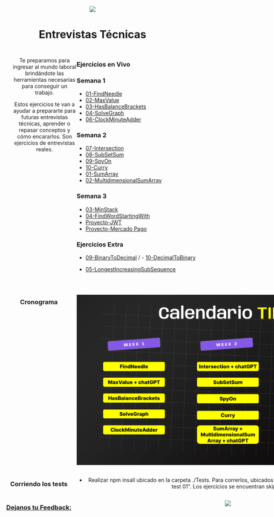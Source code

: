 <p align='center'>
        <img src='https://static.wixstatic.com/media/85087f_0d84cbeaeb824fca8f7ff18d7c9eaafd~mv2.png/v1/fill/w_160,h_30,al_c,q_85,usm_0.66_1.00_0.01/Logo_completo_Color_1PNG.webp' </img>
</p>

<h1 align='center'>Entrevistas Técnicas</h1>

<div align='center' style="display:grid ;justify-content: space-evenly; grid-template-columns: 200px 800px ; padding:10px">
    <div style="margin-left:30px">
        <p>Te preparamos para ingresar al mundo laboral brindándote las herramientas necesarias para conseguir un trabajo.</p>
        <p>Estos ejercicios te van a ayudar a prepararte para futuras entrevistas técnicas, aprender o repasar conceptos y cómo encararlos. Son ejercicios de entrevistas reales.</p>
    </div>
    <div align='left' style= "border-right: 1px solid currentColor;">
        <h3>Ejercicios en Vivo</h3>

### Semana 1

- [01-FindNeedle](/Ejercicios/01-FindNeedle/)
- [02-MaxValue](/Ejercicios/03-MaxValue/)
- [03-HasBalanceBrackets](/Ejercicios/06-HasBalancedBrackets/)
- [04-SolveGraph](/Ejercicios/07-SolveGraph/)
- [06-ClockMinuteAdder](/Ejercicios/11-ClockMinuteAdder/)

### Semana 2
- [07-Intersection](/Ejercicios/12-Intersection/)
- [08-SubSetSum](/Ejercicios/13-SubSetSum/)
- [09-SpyOn](Ejercicios/15-SpyOn/)
- [10-Curry](Ejercicios/16-Curry/)
- [01-SumArray](/Ejercicios/02-SumArray/)
- [02-MultidimensionalSumArray](/Ejercicios/04-MultidimensionalSumArray)

### Semana 3
- [03-MinStack](Ejercicios/05-MinStack/)
- [04-FindWordStartingWith](/Ejercicios/08-FindWordStartingWith/)
- [Proyecto-JWT](./proyectos/README-01-JWT.md)
- [Proyecto-Mercado Pago](./proyectos/README-02-MP.md)

### Ejercicios Extra

- [09-BinaryToDecimal](Ejercicios/09-BinaryToDecimal/) / - [10-DecimalToBinary](Ejercicios/10-DecimalToBynary/)
- [05-LongestIncreasingSubSequence](Ejercicios/14-LongestIncreasingSubSequence/)

    </br>

    </div>

### Cronograma
[<img src="./images/Calendario-TIPs.png" width="800"/>](Cronograma)

### Corriendo los tests
- Realizar npm insall ubicado en la carpeta ./Tests. Para correrlos, ubicados en la carpeta mencionada ejecutar "npm test 01". Los ejercicios se encuentran skipeados.

### [Dejanos tu Feedback:](https://airtable.com/shr99TOaHwiVDO8gk)

[<img src="https://static.thenounproject.com/png/204643-200.png" width="100"/>](https://airtable.com/shr99TOaHwiVDO8gk)